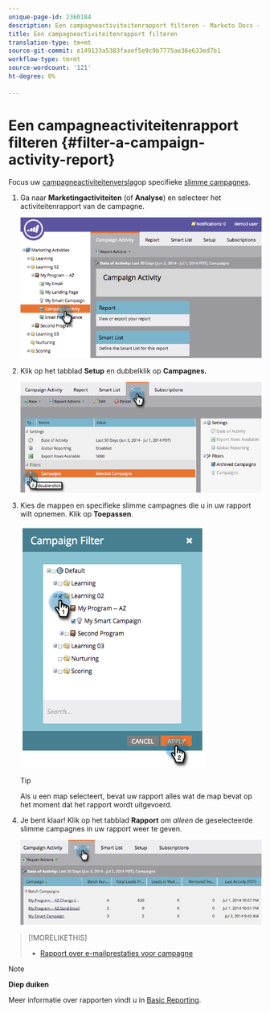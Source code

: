 ```yaml
---
unique-page-id: 2360184
description: Een campagneactiviteitenrapport filteren - Marketo Docs - Productdocumentatie
title: Een campagneactiviteitenrapport filteren
translation-type: tm+mt
source-git-commit: e149133a5383faaef5e9c9b7775ae36e633ed7b1
workflow-type: tm+mt
source-wordcount: '121'
ht-degree: 0%

---
```



# Een campagneactiviteitenrapport filteren {#filter-a-campaign-activity-report}

Focus uw [campagneactiviteitenverslag](../../../../product-docs/reporting/basic-reporting/report-types/campaign-activity-report.md)op specifieke [slimme campagnes](http://docs.marketo.com/display/docs/smart+campaigns).

1. Ga naar **Marketingactiviteiten** (of **Analyse**) en selecteer het activiteitenrapport van de campagne.

   ![](assets/image2014-9-16-16-3a13-3a56.png)

1. Klik op het tabblad **Setup** en dubbelklik op **Campagnes.**

   ![](assets/image2014-9-16-16-3a14-3a1.png)

1. Kies de mappen en specifieke slimme campagnes die u in uw rapport wilt opnemen. Klik op **Toepassen**.

   ![](assets/image2014-9-16-16-3a14-3a11.png)

   >[!TIP]
   >
   >Als u een map selecteert, bevat uw rapport alles wat de map bevat op het moment dat het rapport wordt uitgevoerd.

1. Je bent klaar! Klik op het tabblad **Rapport** om *alleen* de geselecteerde slimme campagnes in uw rapport weer te geven.

   ![](assets/image2014-9-16-16-3a14-3a32.png)

>[!MORELIKETHIS]
>
>* [Rapport over e-mailprestaties voor campagne](../../../../product-docs/reporting/basic-reporting/report-types/campaign-email-performance-report.md)

>



>[!NOTE]
>
>**Diep duiken**
>
>Meer informatie over rapporten vindt u in [Basic Reporting](http://docs.marketo.com/display/docs/basic+reporting).

